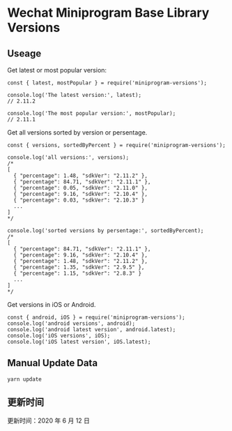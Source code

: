 
# Wechat Miniprogram Base Library Versions

## Useage

Get latest or most popular version:

```;
const { latest, mostPopular } = require('miniprogram-versions');

console.log('The latest version:', latest);
// 2.11.2

console.log('The most popular version:', mostPopular);
// 2.11.1

```

Get all versions sorted by version or persentage.

```
const { versions, sortedByPercent } = require('miniprogram-versions');

console.log('all versions:', versions);
/*
[
  { "percentage": 1.48, "sdkVer": "2.11.2" },
  { "percentage": 84.71, "sdkVer": "2.11.1" },
  { "percentage": 0.05, "sdkVer": "2.11.0" },
  { "percentage": 9.16, "sdkVer": "2.10.4" },
  { "percentage": 0.03, "sdkVer": "2.10.3" }
  ...
]
*/

console.log('sorted versions by persentage:', sortedByPercent);
/*
[
  { "percentage": 84.71, "sdkVer": "2.11.1" },
  { "percentage": 9.16, "sdkVer": "2.10.4" },
  { "percentage": 1.48, "sdkVer": "2.11.2" },
  { "percentage": 1.35, "sdkVer": "2.9.5" },
  { "percentage": 1.15, "sdkVer": "2.8.3" }
  ...
]
*/
```

Get versions in iOS or Android.

```
const { android, iOS } = require('miniprogram-versions');
console.log('android versions', android);
console.log('android latest version', android.latest);
console.log('iOS versions', iOS);
console.log('iOS latest version', iOS.latest);
```

## Manual Update Data

```
yarn update
```

## 更新时间

更新时间：2020 年 6 月 12 日
